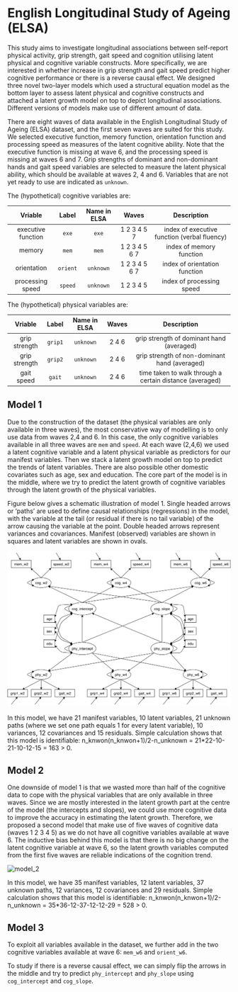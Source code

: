 # English Longitudinal Study of Ageing (ELSA)

This study aims to investigate longitudinal associations between self-report physical activity, grip strength, gait speed and cognition utilising latent physical and cognitive variable constructs. More specifically, we are interested in whether increase in grip strength and gait speed predict higher cognitive performance or there is a reverse causal effect. We designed three novel two-layer models which used a structural equation model as the bottom layer to assess latent physical and cognitive constructs and attached a latent growth model on top to depict longitudinal associations. Different versions of models make use of different amount of data. 

There are eight waves of data available in the English Longitudinal Study of Ageing (ELSA) dataset, and the first seven waves are suited for this study. We selected executive function, memory function, orientation function and processing speed as measures of the latent cognitive ability. Note that the executive function is missing at wave 6, and the processing speed is missing at waves 6 and 7. Grip strengths of dominant and non-dominant hands and gait speed variables are selected to measure the latent physical ability, which should be available at waves 2, 4 and 6. Variables that are not yet ready to use are indicated as `unknown`.

The (hypothetical) cognitive variables are: 

| Vriable | Label | Name in ELSA | Waves | Description |
| :---: | :---: | :---: | :---: | :---: |
| executive function | `exe` | `exe` | 1 2 3 4 5 7 | index of executive function (verbal fluency) |
| memory | `mem` | `mem` | 1 2 3 4 5 6 7 | index of memory function |
| orientation | `orient` | `unknown` | 1 2 3 4 5 6 7 | index of orientation function |
| processing speed | `speed` | `unknown` | 1 2 3 4 5 | index of processing speed |

The (hypothetical) physical variables are:

| Vriable | Label | Name in ELSA | Waves | Description |
| :---: | :---: | :---: | :---: | :---: |
| grip strength | `grip1` | `unknown` | 2 4 6 | grip strength of dominant hand (averaged) |
| grip strength | `grip2` | `unknown` | 2 4 6 | grip strength of non-dominant hand (averaged) |
| gait speed | `gait` | `unknown` | 2 4 6 | time taken to walk through a certain distance (averaged) |


## Model 1
Due to the construction of the dataset (the physical variables are only available in three waves), the most conservative way of modelling is to only use data from waves 2,4 and 6. In this case, the only cognitive variables available in all three waves are `mem` and `speed`. At each wave (2,4,6) we used a latent cognitive variable and a latent physical variable as predictors for our manifest variables. Then we stack a latent growth model on top to predict the trends of latent variables. There are also possible other domestic covariates such as age, sex and education. The core part of the model is in the middle, where we try to predict the latent growth of cognitive variables through the latent growth of the physical variables.

Figure below gives a schematic illustration of model 1. Single headed arrows or ‘paths’ are used to define causal relationships (regressions) in the model, with the variable at the tail (or residual if there is no tail variable) of the arrow causing the variable at the point. Double headed arrows represent variances and covariances. Manifest (observed) variables are shown in squares and latent variables are shown in ovals. 

![model_1](figures/model_1.jpg?raw=true "Model_1")

In this model, we have 21 manifest variables, 10 latent variables, 21 unknown paths (where we set one path equals 1 for every latent variable), 10 variances, 12 covariances and 15 residuals. Simple calculation shows that this model is identifiable: n_knwon(n_knwon+1)/2-n_unknown = 21*22-10-21-10-12-15 = 163 > 0.


## Model 2
One downside of model 1 is that we wasted more than half of the cognitive data to cope with the physical variables that are only available in three waves. Since we are mostly interested in the latent growth part at the centre of the model (the intercepts and slopes), we could use more cognitive data to improve the accuracy in estimating the latent growth. Therefore, we proposed a second model that make use of five waves of cognitive data (waves 1 2 3 4 5) as we do not have all cognitive variables available at wave 6. The inductive bias behind this model is that there is no big change on the latent cognitive variable at wave 6, so the latent growth variables computed from the first five waves are reliable indications of the cognition trend.

![model_2](figures/model_2.jpg?raw=true "Model_2")

In this model, we have 35 manifest variables, 12 latent variables, 37 unknown paths, 12 variances, 12 covariances and 29 residuals. Simple calculation shows that this model is identifiable: n_knwon(n_knwon+1)/2-n_unknown = 35*36-12-37-12-12-29 = 528 > 0.

## Model 3
To exploit all variables available in the dataset, we further add in the two cognitive variables available at wave 6: `mem_w6` and `orient_w6`.


To study if there is a reverse causal effect, we can simply flip the arrows in the middle and try to predict `phy_intercept` and `phy_slope` using `cog_intercept` and `cog_slope`.
